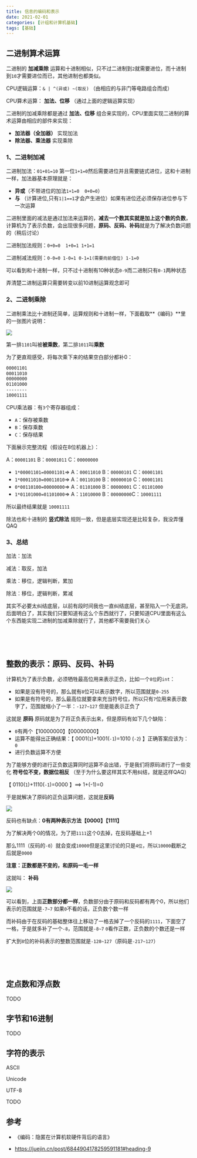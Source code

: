 ```yaml
---
title: 信息的编码和表示
date: 2021-02-01
categories: [计组和计算机基础]
tags: [基础]
---
```


## 二进制算术运算

二进制的 **加减乘除** 运算和十进制相似，只不过二进制到`2`就需要进位，而十进制到`10`才需要进位而已，其他进制也都类似。

CPU逻辑运算：`& | ^(异或) ~(取反)`  （由相应的与非门等电路组合而成）

CPU算术运算： **加法、位移** （通过上面的逻辑运算实现）

二进制的加减乘除都是通过 **加法、位移** 组合来实现的，CPU里面实现二进制的算术运算由相应的部件来实现：

- **加法器（全加器）**  实现加法
- **除法器、乘法器** 实现乘除

### 1、二进制加减

二进制加法：`01+01=10` 第一位`1+1=0`然后需要进位并且需要链式进位，这和十进制一样，加法器基本原理就是：

- **异或**（不带进位的加法`1+1=0  0+0=0`）
- **与** （计算进位,只有`1|1==1`才会产生进位）如果有进位还必须保存进位参与下一次运算

二进制里面的减法是通过加法来运算的，**减去一个数其实就是加上这个数的负数**，计算机为了表示负数，会出现很多问题，**原码、反码、补码**就是为了解决负数问题的（稍后讨论）

二进制加法规则：`0+0=0  1+0=1 1+1=1`

二进制减法规则：`0-0=0 1-0=1 0-1=1(需要向前借位) 1-1=0`

可以看到和十进制一样，只不过十进制有10种状态`0-9`而二进制只有`0-1`两种状态

弄清楚二进制运算只需要转变以前10进制运算观念即可

### 2、二进制乘除

二进制乘法比十进制还简单，运算规则和十进制一样，下面截取**《编码》**里的一张图片说明：

![](https://raw.githubusercontent.com/biningo/cdn/master/img/image-20201024231411557.png)

第一排`1101`叫被**被乘数**，第二排`1011`叫**乘数**

为了更直观感受，将每次乘下来的结果空白部分都补0：

```bash
00001101
00011010
00000000
01101000
--------
10001111
```

CPU乘法器：有`3`个寄存器组成：

- `A`：保存被乘数
- `B`：保存乘数
- `C`：保存结果

下面展示完整流程（假设在8位机器上）：

A：`00001101` B：`00001011` C：`00000000`

- `1*00001101=00001101`=> A：`00011010` B：`00000101` C：`00001101`
- `1*00011010=00011010`=> A：`00110100` B：`00000010` C：`00001101`
- `0*00110100=00000000`=> A：`01101000` B：`00000001` C：`01101000`
- `1*01101000=01101000`=> A：`11010000` B：`00000000`C：`10001111`

所以最终结果就是 `10001111`

除法也和十进制的 **竖式除法** 规则一致，但是底层实现还是比较复杂，我没弄懂QAQ

### 3、总结

加法：加法

减法：取反，加法

乘法：移位，逻辑判断，累加

除法：移位，逻辑判断，累减

其实不必要太纠结底层，以前有段时间我也一直纠结底层，甚至陷入一个无底洞，后面明白了，其实我们只要知道有这么个东西就行了，只要知道CPU里面有这么个东西能实现二进制的加减乘除就行了，其他都不需要我们关心

​    

​    

## 整数的表示：原码、反码、补码

计算机为了表示负数，必须牺牲最高位用来表示正负，比如一个`8位`的`int`：

- 如果是没有符号的，那么就有`8`位可以表示数字，所以范围就是`0-255`
- 如果是有符号的，那么最高位就要拿来充当符号位，所以只有`7`位用来表示数字了，范围就缩小了一半：`-127~127` 但是能表示正负了

这就是 **原码**  原码就是为了将正负表示出来，但是原码有如下几个缺陷：

- `0`有两个【10000000】【00000000】
- 运算不能得出正确结果：【 0001(`1`)+1001(`-1`)=1010 (`-2`) 】正确答案应该为：`0`
- 进行负数运算不方便

为了能够方便的进行正负数运算同时运算不会出错，于是我们将原码进行了一些变化 **符号位不变，数据位相反** （至于为什么要这样其实不用纠结，就是这样QAQ）

【 0110(`1`)+1110(`-1`)=0000  】==> 1+(-1)=0

于是就解决了原码的正负运算问题，这就是**反码**

![](https://raw.githubusercontent.com/biningo/cdn/master/img/891e6b746e9ef18adafc1f478c570326_1440w.png)

反码也有缺点：**0有两种表示方法【0000】【1111】**

为了解决两个0的情况，为了把`1111`这个0去掉，在反码基础上+1

那么1111（反码的`-0`）就会变成`10000`但是这里讨论的只是`4位`，所以`10000`截断之后就是`0000`

**注意：正数都是不变的，和原码一毛一样** 

这就叫： **补码**

![](https://raw.githubusercontent.com/biningo/cdn/master/img/d3617d2ceb02f6129c9b41361804cbe2_1440w.png)

可以看到，上面**正数部分都一样**，负数部分由于原码和反码都有两个0，所以他们表示的范围就是`-7~7` 如果`0`不看的话，正负数个数一样

而补码由于在反码的基础整体往上移动了一格去掉了一个反码的`1111`，下面空了一格，于是就多补了一个`-8`，范围就是`-8~7` `0`看作正数，正负数的个数还是一样

扩大到`8`位的补码表示的整数范围就是`-128~127`（原码是`-217~127`）

​    

​    

## 定点数和浮点数

TODO

## 字节和16进制

TODO

## 字符的表示

ASCII

Unicode

UTF-8

TODO

## 参考

- 《编码：隐匿在计算机软硬件背后的语言》

- https://juejin.cn/post/6844904178259591181#heading-9